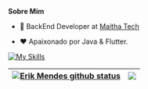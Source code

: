
**Sobre Mim**

- 💼 BackEnd Developer at [Maitha Tech](https://maitha.com.br/)

- ❤️ Apaixonado por Java & Flutter.

[![My Skills](https://skillicons.dev/icons?i=java,flutter)](https://skillicons.dev)


| <a href="https://github.com/erikmendesrc/github-readme-stats"><img align="center" src="https://github-readme-stats.vercel.app/api?username=erikmendesrc&show_icons=true&include_all_commits=true&theme=buefy&hide_border=true" alt="Erik Mendes github status" /></a> | <a href="https://github.com/erikmendesrc/github-readme-stats"><img align="center" src="https://github-readme-stats.vercel.app/api/top-langs/?username=erikmendesrc&layout=compact&theme=buefy&hide_border=true" /></a> |
| ------------- | ------------- |
